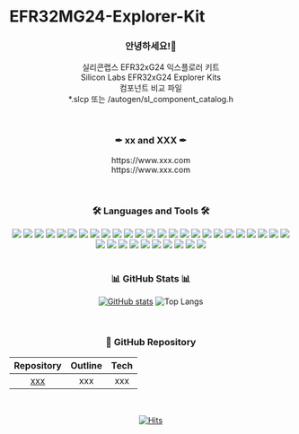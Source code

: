 # EFR32MG24-Explorer-Kit

<h3 align="center">안녕하세요!👋</h3>
<p align="center">실리콘랩스 EFR32xG24 익스플로러 키트<br>
Silicon Labs EFR32xG24 Explorer Kits<br>
컴포넌트 비교 파일 <br>
*.slcp 또는 /autogen/sl_component_catalog.h
</p>

<br>

<h3 align="center">✒ xx and XXX ✒</h3>
<p align="center">https://www.xxx.com<br>https://www.xxx.com</p>

<br>

<h3 align="center">🛠 Languages and Tools 🛠</h3>
<div align="center">
	<img src="https://img.shields.io/badge/Java-ED8B00?style=flat-square&logo=Java&logoColor=white">
	<img src="https://img.shields.io/badge/C-A8B9CC?style=flat-square&logo=C&logoColor=black">
	<img src="https://img.shields.io/badge/C++-00599C?style=flat-square&logo=c%2B%2B&logoColor=white">
	<img src="https://img.shields.io/badge/Python-3776AB?style=flat-square&logo=python&logoColor=white">
	<img src="https://img.shields.io/badge/HTML5-E34F26?style=flat-square&logo=HTML5&logoColor=white">
	<img src="https://img.shields.io/badge/CSS3-1572B6?style=flat-square&logo=CSS3&logoColor=white">
	<img src="https://img.shields.io/badge/JavaScript-F7DF1E?style=flat-square&logo=JavaScript&logoColor=black">
	<img src="https://img.shields.io/badge/jQuery-0769AD?style=flat-square&logo=jQuery&logoColor=white">
	<img src="https://img.shields.io/badge/JSP-007396?style=flat-square&logo=java&logoColor=white">
	<img src="https://img.shields.io/badge/jSoup-51C8FA?style=flat-square&logo=Java&logoColor=white">
	<img src="https://img.shields.io/badge/Selenium-43B02A?style=flat-square&logo=Selenium&logoColor=white">
	<img src="https://img.shields.io/badge/Spring-6DB33F?style=flat-square&logo=Spring&logoColor=white">
  	<img src="https://img.shields.io/badge/Spring%20Boot-6DB33F?style=flat-square&logo=Spring%20Boot&logoColor=white">
	<img src="https://img.shields.io/badge/MyBatis-000000?style=flat-square&logo=mybatis&logoColor=white">
	<img src="https://img.shields.io/badge/JDBC-000000?style=flat-square&logo=Java&logoColor=white">
	<img src="https://img.shields.io/badge/MySQL-4479A1?style=flat-square&logo=MySQL&logoColor=white">
	<img src="https://img.shields.io/badge/Oracle-F80000?style=flat-square&logo=Oracle&logoColor=white">
	<img src="https://img.shields.io/badge/DBeaver-CC6699?style=flat-square&logo=DBeaver&logoColor=white">
	<img src="https://img.shields.io/badge/AWS-232F3E?style=flat-square&logo=Amazon%20AWS&logoColor=white">
 	<img src="https://img.shields.io/badge/R-276DC3?style=flat-square&logo=R&logoColor=white">
	<img src="https://img.shields.io/badge/Git-F05032?style=flat-square&logo=Git&logoColor=white">
	<img src="https://img.shields.io/badge/VSCODE-007ACC?style=flat-square&logo=VisualStudioCode&logoColor=white">
	<img src="https://img.shields.io/badge/Illustrator-FF9A00?style=flat-square&logo=Adobe%20Illustrator&logoColor=white"/>
	<img src="https://img.shields.io/badge/Photoshop-31A8FF?style=flat-square&logo=Adobe%20Photoshop&logoColor=white"/>
	<img src="https://img.shields.io/badge/Premiere%20Pro-9999FF?style=flat-square&logo=Adobe%20Premiere%20Pro&logoColor=white"/>
	<img src="https://img.shields.io/badge/React-61DAFB?style=flat-square&logo=React&logoColor=white">
	<img src="https://img.shields.io/badge/Node.js-339933?style=flat-square&logo=Node.js&logoColor=white">
	<img src="https://img.shields.io/badge/Figma-F24E1E?style=flat-square&logo=Figma&logoColor=white">
	<img src="https://img.shields.io/badge/WSL-0a97f5?style=flat-square&logo=windows&logoColor=white">
	<img src="https://img.shields.io/badge/Linux-000000?style=flat-square&logo=linux&logoColor=white">
	<img src="https://img.shields.io/badge/Ubuntu-E95420?style=flat-square&logo=Ubuntu&logoColor=white">
	<img src="https://img.shields.io/badge/Elasticsearch-005571?style=flat-square&logo=Elasticsearch&logoColor=white">
	<img src="https://img.shields.io/badge/Kibana-005571?style=flat-square&logo=Kibana&logoColor=white">
	<img src="https://img.shields.io/badge/SourceTree-005571?style=flat-square&logo=SourceTree&logoColor=white">
	<img src="https://img.shields.io/badge/Bootstrap-563D7C?style=flat-square&logo=Bootstrap&logoColor=white">
</div>

<br>

<!--
  <img src="https://img.shields.io/badge/Node.js-339933?style=for-the-badge&logo=Node.js&logoColor=white">
  <img src="https://img.shields.io/badge/React-61DAFB?style=for-the-badge&logo=React&logoColor=white">
-->

<h3 align="center">📊 GitHub Stats 📊</h3>
<div align = center>

[![GitHub stats](https://github-readme-stats.vercel.app/api?username=daniel-ecubelabs&show_icons=true&theme=swift&include_all_commits=true)]()
![Top Langs](https://github-readme-stats.vercel.app/api/top-langs/?username=daniel-ecubelabs&theme=swift&layout=compact)

<!--
[![Lee's GitHub stats](https://github-readme-stats.vercel.app/api?username=daniel-ecubelabs&theme=swift&show_icons=true)]() ![Top Langs](https://github-readme-stats.vercel.app/api/top-langs/?username=daniel-ecubelabs&theme=swift&layout=compact)
-->

</div>

<!--
## License
- MetaCode Machine Learning BEGINNER
- MetaCode Python BEGINNER
-->

<br>

<!--
<h3 align="center">👾 xxx 👾</h3>
<div align=center>

[![Solved.ac Profile](http://mazassumnida.wtf/api/v2/generate_badge?boj=isaac_christian)](https://solved.ac/isaac_christian/)
![mazandi profile](http://mazandi.herokuapp.com/api?handle=isaac_christian&theme=warm)

</div>

<br>
-->

<h3 align="center">📂 GitHub Repository</h3>
<div align=center>

|Repository|Outline|Tech|
|:------:|:---:|:---:|
|[xxx](https://github.com/)|xxx|xxx|

</div>

<br>

<div align = center>

[![Hits](https://hits.seeyoufarm.com/api/count/incr/badge.svg?url=https%3A%2F%2Fgithub.com%2Fdaniel-ecubelabs&count_bg=%23162457&title_bg=%23121517&icon=&icon_color=%23E7E7E7&title=hits&edge_flat=true)](https://hits.seeyoufarm.com)

</div>

<!--

<h3 align="center">🎇 Contact 🎇</h3>

[![Tech Blog Badge](http://img.shields.io/badge/-Tech%20blog-black?style=flat-square&logo=github&link=https://isaac-christian.tistory.com/)](https://isaac-christian.tistory.com/)
[![Gmail Badge](https://img.shields.io/badge/Gmail-d14836?style=flat-square&logo=Gmail&logoColor=white&link=mailto:zhzk33@gmail.com)](mailto:zhzk33@gmail.com)
[![Naver Badge](https://img.shields.io/badge/Naver-03C75A?style=flat-square&logo=Naver&logoColor=white&link=mailto:zhzkdkrak@naver.com)](mailto:zhzkdkrak@naver.com)

** xxx/XXX** is a ✨ _special_ ✨ repository because its `README.md` (this file) appears on your GitHub profile.

| [![Solved.ac Profile](http://mazassumnida.wtf/api/v2/generate_badge?boj=isaac_christian)](https://solved.ac/isaac_christian/) |
| ------------- |

### 🤖 About me:

<div align=center>
	<img src="https://capsule-render.vercel.app/api?type=waving&color=auto&height=55&section=header&text=Seungwon's%20Github!&fontSize=30" />	
</div>

<img src="https://img.shields.io/badge/SPSS-FF4500?style=flat-square&logo=IBM&logoColor=white">

- xxx
- xxx

<img src="https://img.shields.io/badge/github-181717?style=for-the-badge&logo=github&logoColor=white">
<img src="https://img.shields.io/badge/aws-232F3E?style=for-the-badge&logo=Amazon aws&logoColor=white">
<img src="https://img.shields.io/badge/JavaScript-F7DF1E?style=for-the-badge&logo=JavaScript&logoColor=white">
<img src="https://img.shields.io/badge/Spring-6DB33F?style=for-the-badge&logo=Spring&logoColor=white">
<img src="https://img.shields.io/badge/HTML5-E34F26?style=for-the-badge&logo=HTML5&logoColor=white">
<img src="https://img.shields.io/badge/CSS3-1572B6?style=for-the-badge&logo=CSS3&logoColor=white"> <br>

Here are some ideas to get you started:

- 🔭 I’m currently working on ...
- 🌱 I’m currently learning ...
- 👯 I’m looking to collaborate on ...
- 🤔 I’m looking for help with ...
- 💬 Ask me about ...
- 📫 How to reach me: ...
- 😄 Pronouns: ...
- ⚡ Fun fact: ...
-->
